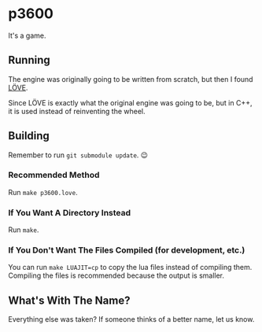 p3600
=====

It's a game.


Running
-------

The engine was originally going to be written from scratch, but then I
found [LÖVE](https://love2d.org).

Since LÖVE is exactly what the original engine was going to be, but in
C++, it is used instead of reinventing the wheel.


Building
--------

Remember to run `git submodule update`. :wink:

### Recommended Method
Run `make p3600.love`.

### If You Want A Directory Instead
Run `make`.

### If You Don't Want The Files Compiled (for development, etc.)
You can run `make LUAJIT=cp` to copy the lua files instead of compiling them.
Compiling the files is recommended because the output is smaller.


What's With The Name?
---------------------

Everything else was taken?
If someone thinks of a better name, let us know.
